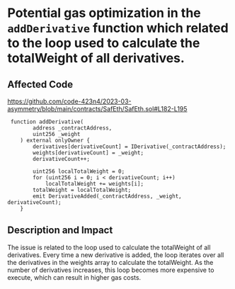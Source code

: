 # Potential gas optimization in the `addDerivative` function which related to the loop used to calculate the totalWeight of all derivatives.

## Affected Code
https://github.com/code-423n4/2023-03-asymmetry/blob/main/contracts/SafEth/SafEth.sol#L182-L195

```
 function addDerivative(
        address _contractAddress,
        uint256 _weight
    ) external onlyOwner {
        derivatives[derivativeCount] = IDerivative(_contractAddress);
        weights[derivativeCount] = _weight;
        derivativeCount++;

        uint256 localTotalWeight = 0;
        for (uint256 i = 0; i < derivativeCount; i++)
            localTotalWeight += weights[i];
        totalWeight = localTotalWeight;
        emit DerivativeAdded(_contractAddress, _weight, derivativeCount);
    }
```

## Description and Impact

The issue is related to the loop used to calculate the totalWeight of all derivatives. 
Every time a new derivative is added, the loop iterates over all the derivatives in the weights array to calculate the totalWeight. As the number of derivatives increases, this loop becomes more expensive to execute, which can result in higher gas costs. 




